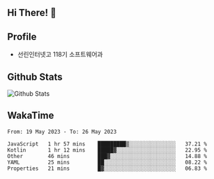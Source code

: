 ## Hi There! 👋

## Profile

-   선린인터넷고 118기 소프트웨어과

## Github Stats

![Github Stats](https://github-readme-stats.vercel.app/api/top-langs/?username=NY0510&theme=tokyonight&hide_border=true&layout=compact)

## WakaTime

<!--START_SECTION:waka-->

```text
From: 19 May 2023 - To: 26 May 2023

JavaScript   1 hr 57 mins    █████████▒░░░░░░░░░░░░░░░   37.21 %
Kotlin       1 hr 12 mins    █████▓░░░░░░░░░░░░░░░░░░░   22.95 %
Other        46 mins         ███▓░░░░░░░░░░░░░░░░░░░░░   14.88 %
YAML         25 mins         ██░░░░░░░░░░░░░░░░░░░░░░░   08.22 %
Properties   21 mins         █▓░░░░░░░░░░░░░░░░░░░░░░░   06.83 %
```

<!--END_SECTION:waka-->
